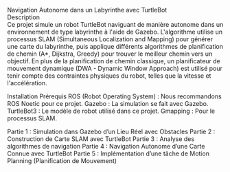 Navigation Autonome dans un Labyrinthe avec TurtleBot<br>
Description<br>
Ce projet simule un robot TurtleBot naviguant de manière autonome dans un environnement de type labyrinthe à l'aide de Gazebo. L'algorithme utilise un processus SLAM (Simultaneous Localization and Mapping) pour générer une carte du labyrinthe, puis applique différents algorithmes de planification de chemin (A*, Dijkstra, Greedy) pour trouver le meilleur chemin vers un objectif. En plus de la planification de chemin classique, un planificateur de mouvement dynamique (DWA - Dynamic Window Approach) est utilisé pour tenir compte des contraintes physiques du robot, telles que la vitesse et l'accélération.

Installation
Prérequis
ROS (Robot Operating System) : Nous recommandons ROS Noetic pour ce projet.
Gazebo : La simulation se fait avec Gazebo.
TurtleBot3 : Le modèle de robot utilisé dans ce projet.
Gmapping : Pour le processus SLAM.

Partie 1 : Simulation dans Gazebo d’un Lieu Réel avec Obstacles
Partie 2 : Construction de Carte SLAM avec TurtleBot
Partie 3 : Analyse des algorithmes de navigation
Partie 4 : Navigation Autonome d’une Carte Connue avec TurtleBot
Partie 5 : Implémentation d’une tâche de Motion Planning (Planification de Mouvement)



